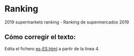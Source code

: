 # Ranking

2019 supermarkets ranking - Ranking de supermercados 2019

## Cómo corregir el texto:

Edita el fichero <a href="https://github.com/greenpeace/gpes-supermarket-ranking/blob/master/es-ES.html">es-ES.html</a> a partir de la linea 4.
